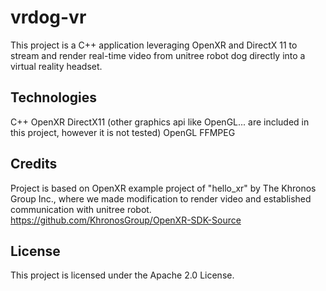 # vrdog-vr
This project is a C++ application leveraging OpenXR and DirectX 11 to stream and render real-time video from unitree robot dog directly into a virtual reality headset.

## Technologies
C++
OpenXR
DirectX11 (other graphics api like OpenGL... are included in this project, however it is not tested)
OpenGL
FFMPEG

## Credits
Project is based on OpenXR example project of "hello_xr" by The Khronos Group Inc., where we made modification to render video and established communication with unitree robot.
https://github.com/KhronosGroup/OpenXR-SDK-Source

## License
This project is licensed under the Apache 2.0 License.
